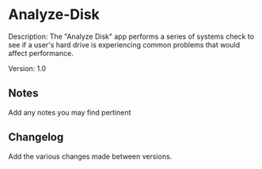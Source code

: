 Analyze-Disk
============
Description: The "Analyze Disk" app performs a series of systems check to see if a user's hard drive is experiencing common problems that would affect performance.

Version: 1.0

Notes
----
Add any notes you may find pertinent 

Changelog
----
Add the various changes made between versions.
